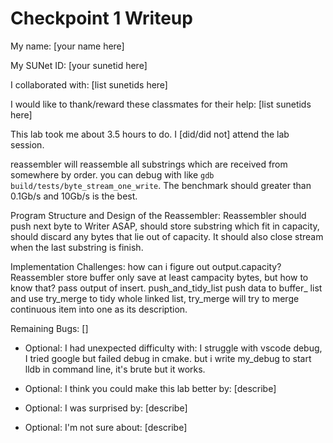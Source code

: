 Checkpoint 1 Writeup
====================

My name: [your name here]

My SUNet ID: [your sunetid here]

I collaborated with: [list sunetids here]

I would like to thank/reward these classmates for their help: [list sunetids here]

This lab took me about 3.5 hours to do. I [did/did not] attend the lab session.

reassembler will reassemble all substrings which are received from somewhere by order.
you can debug with like `gdb build/tests/byte_stream_one_write`.
The benchmark should greater than 0.1Gb/s and 10Gb/s is the best.

Program Structure and Design of the Reassembler:
Reassembler should push next byte to Writer ASAP, should store substring which fit in capacity,
should discard any bytes that lie out of capacity.
It should also close stream when the last substring is finish.

Implementation Challenges:
how can i figure out output.capacity? Reassembler store buffer only save at least
campacity bytes, but how to know that? pass output of insert.
push_and_tidy_list push data to buffer_ list and use try_merge
to tidy whole linked list, try_merge will try to merge continuous item into one
as its description.

Remaining Bugs:
[]

- Optional: I had unexpected difficulty with:
I struggle with vscode debug, I tried google but failed debug in cmake.
but i write my_debug to start lldb in command line, it's brute but it works.

- Optional: I think you could make this lab better by: [describe]

- Optional: I was surprised by: [describe]

- Optional: I'm not sure about: [describe]
